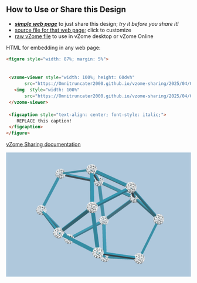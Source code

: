 
## How to Use or Share this Design

 - [***simple web page***](<https://Omnitruncater2000.github.io/vzome-sharing/2025/04/05/16-14-05-Bilunabirotunda/>) to just share this design; *try it before you share it!*
 - [source file for that web page](<https://github.com/Omnitruncater2000/vzome-sharing/edit/main/2025/04/05/16-14-05-Bilunabirotunda/index.md>); click to customize
 - [raw vZome file](<https://raw.githubusercontent.com/Omnitruncater2000/vzome-sharing/main/2025/04/05/16-14-05-Bilunabirotunda/Bilunabirotunda.vZome>) to use in vZome desktop or vZome Online
 
 HTML for embedding in any web page:
 ```html
<figure style="width: 87%; margin: 5%">
  
  
  <vzome-viewer style="width: 100%; height: 60dvh" 
        src="https://Omnitruncater2000.github.io/vzome-sharing/2025/04/05/16-14-05-Bilunabirotunda/Bilunabirotunda.vZome" >
    <img  style="width: 100%"
        src="https://Omnitruncater2000.github.io/vzome-sharing/2025/04/05/16-14-05-Bilunabirotunda/Bilunabirotunda.png" >
  </vzome-viewer>

  <figcaption style="text-align: center; font-style: italic;">
     REPLACE this caption!
  </figcaption>
</figure>

 ```

[vZome Sharing documentation](https://vzome.github.io/vzome/sharing.html#how-it-works)

![Image](<Bilunabirotunda.png>)

